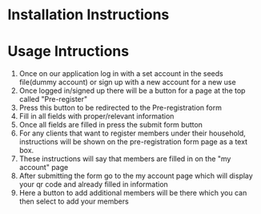 # Installation Instructions 

# Usage Intructions


1. Once on our application log in with a set account in the seeds file(dummy account) or sign up with a new account for a new use
2. Once logged in/signed up there will be a button for a page at the top called "Pre-register"
3. Press this button to be redirected to the Pre-registration form
4. Fill in all fields with proper/relevant information
5. Once all fields are filled in press the submit form button
6. For any clients that want to register members under their household, instructions will be shown on the pre-registration form page as a text box.
7. These instructions will say that members are filled in on the "my account" page
8. After submitting the form go to the my account page which will display your qr code and already filled in information
9. Here a button to add additional members will be there which you can then select to add your members

